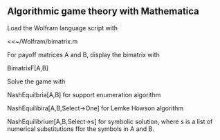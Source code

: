 ## Algorithmic game theory with Mathematica

Load the Wolfram language script with

<<~/Wolfram/bimatrix.m

For payoff matrices A and B, display the bimatrix with

BimatrixF[A,B]

Solve the game with

NashEquilbria[A,B] for support enumeration algorithm

NashEquilibira[A,B,Select->One] for Lemke Howson algorithm

NashEquilibrium[A,B,Select->s] for symbolic solution, where s 
is a list of numerical substitutions ffor the symbols in A and B.

